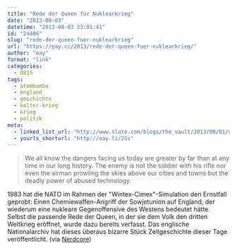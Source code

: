 ```yaml
---
title: "Rede der Queen für Nuklearkrieg"
date: "2013-08-03"
datetime: "2013-08-03 23:01:41"
id: "24486"
slug: "rede-der-queen-fuer-nuklearkrieg"
url: "https://eay.cc/2013/rede-der-queen-fuer-nuklearkrieg/"
author: "eay"
format: "link"
categories:
  - 0815
tags:
  - atombombe
  - england
  - geschichte
  - kalter-krieg
  - krieg
  - politik
meta:
  - linked_list_url: "http://www.slate.com/blogs/the_vault/2013/08/01/queen_elizabeth_speech_written_for_her_to_give_in_case_of_nuclear_war.html"
  - yourls_shorturl: "http://eay.li/25s"
---
```


> We all know the dangers facing us today are greater by far than at any time in our long history. The enemy is not the soldier with his rifle nor even the airman prowling the skies above our cities and towns but the deadly power of abused technology.

1983 hat die NATO im Rahmen der "Wintex-Cimex"-Simulation den Ernstfall geprobt: Einen Chemiewaffen-Angriff der Sowjetunion auf England, der wiederum eine nukleare Gegenoffensive des Westens bedeutet hätte. Selbst die passende Rede der Queen, in der sie dem Volk den dritten Weltkrieg eröffnet, wurde dazu bereits verfasst. Das englische Nationalarchiv hat dieses überaus bizarre Stück Zeitgeschichte dieser Tage veröffentlicht. (via [Nerdcore](http://www.crackajack.de/2013/08/02/her-majestys-secret-nuclear-war-speech/))
